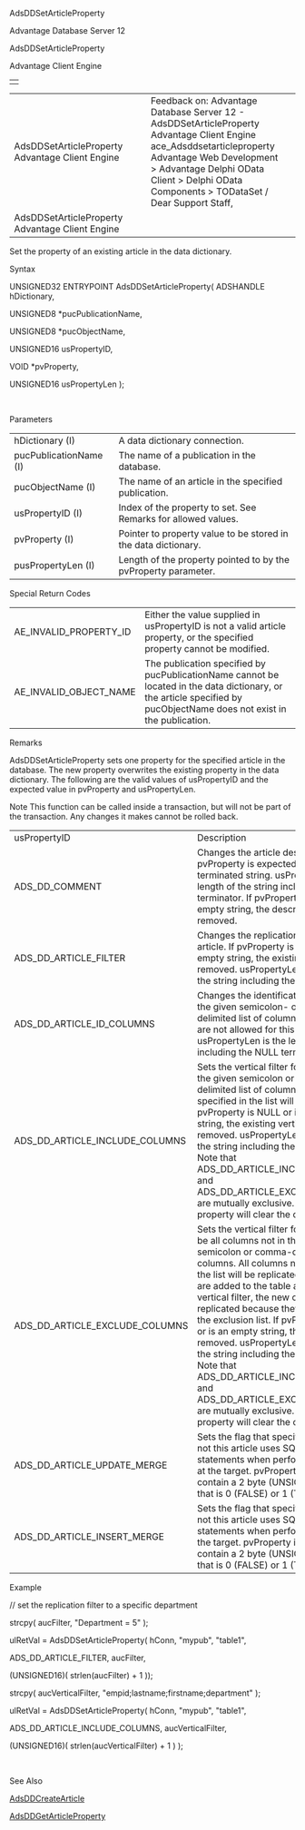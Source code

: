AdsDDSetArticleProperty




Advantage Database Server 12  

AdsDDSetArticleProperty

Advantage Client Engine

|  |
| --- |
|  |

|  |  |  |  |  |
| --- | --- | --- | --- | --- |
| AdsDDSetArticleProperty  Advantage Client Engine |  |  | Feedback on: Advantage Database Server 12 - AdsDDSetArticleProperty Advantage Client Engine ace\_Adsddsetarticleproperty Advantage Web Development > Advantage Delphi OData Client > Delphi OData Components > TODataSet / Dear Support Staff, |  |
| AdsDDSetArticleProperty  Advantage Client Engine |  |  |  |  |

Set the property of an existing article in the data dictionary.

Syntax

UNSIGNED32 ENTRYPOINT AdsDDSetArticleProperty( ADSHANDLE hDictionary,

UNSIGNED8 \*pucPublicationName,

UNSIGNED8 \*pucObjectName,

UNSIGNED16 usPropertyID,

VOID \*pvProperty,

UNSIGNED16 usPropertyLen );

 

Parameters

|  |  |
| --- | --- |
| hDictionary (I) | A data dictionary connection. |
| pucPublicationName (I) | The name of a publication in the database. |
| pucObjectName (I) | The name of an article in the specified publication. |
| usPropertyID (I) | Index of the property to set. See Remarks for allowed values. |
| pvProperty (I) | Pointer to property value to be stored in the data dictionary. |
| pusPropertyLen (I) | Length of the property pointed to by the pvProperty parameter. |

Special Return Codes

|  |  |
| --- | --- |
| AE\_INVALID\_PROPERTY\_ID | Either the value supplied in usPropertyID is not a valid article property, or the specified property cannot be modified. |
| AE\_INVALID\_OBJECT\_NAME | The publication specified by pucPublicationName cannot be located in the data dictionary, or the article specified by pucObjectName does not exist in the publication. |

Remarks

AdsDDSetArticleProperty sets one property for the specified article in the database. The new property overwrites the existing property in the data dictionary. The following are the valid values of usPropertyID and the expected value in pvProperty and usPropertyLen.

Note This function can be called inside a transaction, but will not be part of the transaction. Any changes it makes cannot be rolled back.

|  |  |
| --- | --- |
| usPropertyID | Description |
| ADS\_DD\_COMMENT | Changes the article description. The pvProperty is expected to be a NULL terminated string. usPropertyLen is the length of the string including the NULL terminator. If pvProperty is NULL or an empty string, the description is removed. |
| ADS\_DD\_ARTICLE\_FILTER | Changes the replication filter for the article. If pvProperty is NULL or an empty string, the existing filter is removed. usPropertyLen is the length of the string including the NULL terminator. |
| ADS\_DD\_ARTICLE\_ID\_COLUMNS | Changes the identification columns to the given semicolon- or comma-delimited list of columns. Empty strings are not allowed for this property. usPropertyLen is the length of the string including the NULL terminator. |
| ADS\_DD\_ARTICLE\_INCLUDE\_COLUMNS | Sets the vertical filter for the article to the given semicolon or comma-delimited list of columns. Only columns specified in the list will be replicated. If pvProperty is NULL or is an empty string, the existing vertical filter is removed. usPropertyLen is the length of the string including the NULL terminator. Note that ADS\_DD\_ARTICLE\_INCLUDE\_COLUMNS and ADS\_DD\_ARTICLE\_EXCLUDE\_COLUMNS are mutually exclusive. Setting one property will clear the other. |
| ADS\_DD\_ARTICLE\_EXCLUDE\_COLUMNS | Sets the vertical filter for the article to be all columns not in the given semicolon or comma-delimited list of columns. All columns not specified in the list will be replicated. If any columns are added to the table after setting this vertical filter, the new columns will be replicated because they will not be in the exclusion list. If pvProperty is NULL or is an empty string, the existing filter is removed. usPropertyLen is the length of the string including the NULL terminator. Note that ADS\_DD\_ARTICLE\_INCLUDE\_COLUMNS and ADS\_DD\_ARTICLE\_EXCLUDE\_COLUMNS are mutually exclusive. Setting one property will clear the other. |
| ADS\_DD\_ARTICLE\_UPDATE\_MERGE | Sets the flag that specifies whether or not this article uses SQL MERGE statements when performing UPDATEs at the target. pvProperty is expected to contain a 2 byte (UNSIGNED16) value that is 0 (FALSE) or 1 (TRUE). |
| ADS\_DD\_ARTICLE\_INSERT\_MERGE | Sets the flag that specifies whether or not this article uses SQL MERGE statements when performing INSERTs at the target. pvProperty is expected to contain a 2 byte (UNSIGNED16) value that is 0 (FALSE) or 1 (TRUE). |

Example

// set the replication filter to a specific department

strcpy( aucFilter, "Department = 5" );

ulRetVal = AdsDDSetArticleProperty( hConn, "mypub", "table1",

ADS\_DD\_ARTICLE\_FILTER, aucFilter,

(UNSIGNED16)( strlen(aucFilter) + 1 ));

strcpy( aucVerticalFilter, "empid;lastname;firstname;department" );

ulRetVal = AdsDDSetArticleProperty( hConn, "mypub", "table1",

ADS\_DD\_ARTICLE\_INCLUDE\_COLUMNS, aucVerticalFilter,

(UNSIGNED16)( strlen(aucVerticalFilter) + 1 ) );

 

See Also

[AdsDDCreateArticle](ace_adsddcreatearticle.htm)

[AdsDDGetArticleProperty](ace_adsddgetarticleproperty.htm)